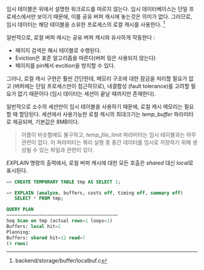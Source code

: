 
임시 테이블은 위에서 설명한 워크로드를 따르지 않는다. 임시 데이터베이스는 단일 프로세스에서만 보이기 때문에, 이를 공유 버퍼 캐시에 놓는것은 의미가 없다.
그러므로, 임시 데이터는 해당 테이블을 소유한 프로세스의 로컬 캐시를 사용한다. [^1]

일반적으로, 로컬 버퍼 캐시는 공유 버퍼 캐시와 유사하게 작동한다 : 
- 페이지 검색은 해시 테이블로 수행된다.
- Eviction은 표준 알고리즘을 따른다(버퍼 링은 사용되지 않는다)
- 페이지를 pin해서 evcition을 방지할 수 있다.

그러나, 로컬 캐시 구현은 훨씬 간단한데, 메모리 구조에 대한 잠금을 처리할 필요가 없고 (버퍼에는 단일 프로세스만이 접근하므로), 내결함성 (fault tolerance)를 고려할 필요가 없기 때문이다 (임시 데이터는 세션이 끝날 때까지만 존재한다).

일반적으로 소수의 세션만이 임시 테이블을 사용하기 때문에, 로컬 캐시 메모리는 필요할 때 할당된다. 세션에서 사용가능한 로컬 캐시의 최대크기는 *temp_buffer* 파라미터로 제공되며, 기본값은 8MB이다.

> 이름이 비슷함에도 불구하고, *temp_file_limit* 파라미터는 임시 테이블과는 아무 관련이 없다. 이 파라미터는 쿼리 실행 중 중간 데이터를 임시로 저장하기 위해 생성될 수 있는 파일과 관련이 있다.


*EXPLAIN* 명령의 출력에서, 로컬 버퍼 캐시에 대한 모든 호출은 *shared* 대신
 *local*로 표시된다.
 
```sql
=> CREATE TEMPORARY TABLE tmp AS SELECT 1;

=> EXPLAIN (analyze, buffers, costs off, timing off, summary off)
   SELECT * FROM tmp;

QUERY PLAN
−−−−−−−−−−−−−−−−−−−−−−−−−−−−−−−−−−−−−−−−−
Seq Scan on tmp (actual rows=1 loops=1)
Buffers: local hit=1
Planning:
Buffers: shared hit=12 read=7
(4 rows)

```


[^1]:backend/storage/buffer/localbuf.c
